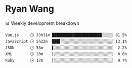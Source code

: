 # Ryan Wang

 <!-- waka-box start -->
📊 Weekly development breakdown
```text
Vue.js     🕓 33h31m █████████████████████▉░░░░░ 81.5%
JavaScript 🕓 5h22m  ███▌░░░░░░░░░░░░░░░░░░░░░░░ 13.1%
JSON       🕓 53m    ▌░░░░░░░░░░░░░░░░░░░░░░░░░░  2.2%
XML        🕓 20m    ▏░░░░░░░░░░░░░░░░░░░░░░░░░░  0.8%
Ruby       🕓 17m    ▏░░░░░░░░░░░░░░░░░░░░░░░░░░  0.7%
```
<!-- Powered by https://github.com/YouEclipse/waka-box-go . -->
<!-- waka-box end -->